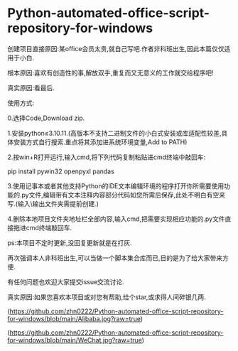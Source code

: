 # Python-automated-office-script-repository-for-windows

创建项目直接原因:某office会员太贵,就自己写吧.作者非科班出生,因此本篇仅仅适用于小白.

根本原因:喜欢有创造性的事,解放双手,重复而又无意义的工作就交给程序吧!

真实原因:看最后.

使用方式:

0.选择Code,Download zip.

1.安装python≤3.10.11.(高版本不支持二进制文件的小白式安装或库适配性较差,具体安装方式自行搜索.重点将其添加进系统环境变量,Add to PATH)

2.按win+R打开运行,输入cmd,将下列代码复制粘贴进cmd终端中敲回车:

pip install pywin32 openpyxl pandas

3.使用记事本或者其他支持Python的IDE文本编辑环境的程序打开你所需要使用功能的.py文件,编辑带有文本注释内容部分代码如您所需后保存,此处不明白有空来写.(输入\输出文件夹需提前创建.)

4.删除本地项目文件夹地址栏全部内容,输入cmd,把需要实现相应功能的.py文件直接拖进cmd终端敲回车.


ps:本项目不定时更新,没回复更新就是在打灰.

再次强调本人非科班出生,可以当做一个脚本集合库而已,目的是为了给大家带来方便.

有任何问题也欢迎大家提交issue交流讨论.

真实原因:如果您喜欢本项目或对您有帮助,给个star,或求得人间碎银几两.

(https://github.com/zhn0222/Python-automated-office-script-repository-for-windows/blob/main/Alibaba.jpg?raw=true)

(https://github.com/zhn0222/Python-automated-office-script-repository-for-windows/blob/main/WeChat.jpg?raw=true)
